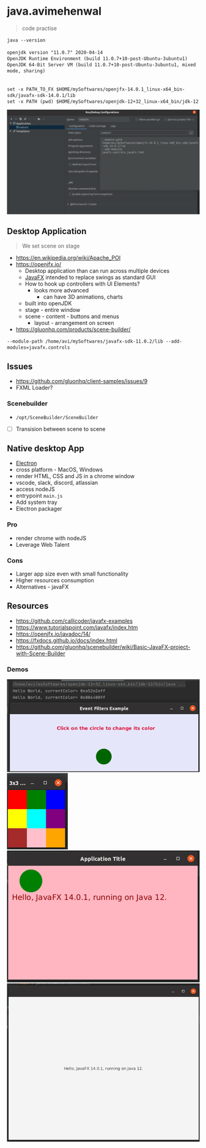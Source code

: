 # java.avimehenwal

> code practise

```
java --version

openjdk version "11.0.7" 2020-04-14
OpenJDK Runtime Environment (build 11.0.7+10-post-Ubuntu-3ubuntu1)
OpenJDK 64-Bit Server VM (build 11.0.7+10-post-Ubuntu-3ubuntu1, mixed mode, sharing)


set -x PATH_TO_FX $HOME/mySoftwares/openjfx-14.0.1_linux-x64_bin-sdk/javafx-sdk-14.0.1/lib
set -x PATH (pwd) $HOME/mySoftwares/openjdk-12+32_linux-x64_bin/jdk-12

```

![IntelliJ Run Configuration](demo/intellij.png)

## Desktop Application

> We set scene on stage

* https://en.wikipedia.org/wiki/Apache_POI
* https://openjfx.io/
  * Desktop application than can run across multiple devices
  * [JavaFX](https://en.wikipedia.org/wiki/JavaFX) intended to replace swings as standard GUI
  * How to hook up controllers with UI Elements?
    * looks more advanced
      * can have 3D animations, charts
  * built into openJDK
  * stage - entire window
  * scene - content - buttons and menus
    * layout - arrangement on screen
* https://gluonhq.com/products/scene-builder/

```
--module-path /home/avi/mySoftwares/javafx-sdk-11.0.2/lib --add-modules=javafx.controls
```

## Issues

* https://github.com/gluonhq/client-samples/issues/9
* FXML Loader?


### Scenebuilder

* `/opt/SceneBuilder/SceneBuilder`
* [ ] Transision between scene to scene


## Native desktop App

* [Electron](https://youtu.be/m3OjWNFREJo)
* cross platform - MacOS, Windows
* render HTML, CSS and JS in a chrome window
* vscode, slack, discord, atlassian
* access nodeJS
* entrypoint `main.js`
* Add system tray
* Electron packager


### Pro

* render chrome with nodeJS
* Leverage Web Talent

### Cons

* Larger app size even with small functionality
* Higher resources consumption
* Alternatives - javaFX

## Resources

* https://github.com/callicoder/javafx-examples
* https://www.tutorialspoint.com/javafx/index.htm
* https://openjfx.io/javadoc/14/
* https://fxdocs.github.io/docs/index.html
* https://github.com/gluonhq/scenebuilder/wiki/Basic-JavaFX-project-with-Scene-Builder


### Demos

![demo1](demo/eventListner.png)
![demo2](demo/tileLayout.png)
![demo3](demo/title.png)
![demo4](demo/hello-world.png)